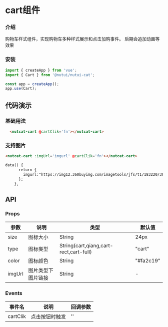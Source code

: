 # cart组件

### 介绍

购物车样式组件，实现购物车多种样式展示和点击加购事件。
后期会追加动画等效果

### 安装

``` javascript
import { createApp } from 'vue';
import { Cart } from '@nutui/nutui-cat';

const app = createApp();
app.use(Cart);
```

## 代码演示

### 基础用法

```html
  <nutcat-cart @cartClik='fn'></nutcat-cart>
```
### 支持图片
```html
<nutcat-cart :imgUrl='imgurl' @cartClik='fn'></nutcat-cart>

data() {
      return {
        imgurl:"https://img12.360buyimg.com/imagetools/jfs/t1/183220/38/18884/667/61137422Edba95c67/75c5342a875eface.png"
      };
    },
```

## API
### Props

| 参数         | 说明                             | 类型   | 默认值           |
|--------------|----------------------------------|--------|------------------|
| size       | 图标大小 | String     |24px
| type     | 图标类型   | String(cart,qiang,cart-rect,cart-full)|  "cart"    |
| color      |图标颜色| String | "#fa2c19" |
| imgUrl| 	图片类型下图片链接  | String | -  |


### Events

| 事件名 | 说明           | 回调参数     |
|--------|----------------|--------------|
| cartClik  | 点击按钮时触发 | '' | 

